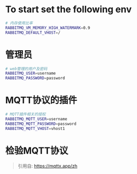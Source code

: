 # To start set the following env
```bash
# 内存使用比率
RABBITMQ_VM_MEMORY_HIGH_WATERMARK=0.9
RABBITMQ_DEFAULT_VHOST=/
```
# 管理员
```bash
# web管理的用户及密码
RABBITMQ_USER=username
RABBITMQ_PASSWORD=password
```

# MQTT协议的插件
```bash
# MQTT插件相关的授权 
RABBITMQ_MQTT_USER=username
RABBITMQ_MQTT_PASSWORD=password
RABBITMQ_MQTT_VHOST=vhost1
```

# 检验MQTT协议 
> 引用自: https://mqttx.app/zh
